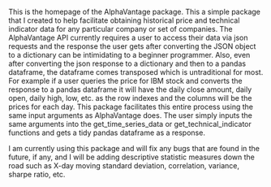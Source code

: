This is the homepage of the AlphaVantage package. This a simple package that I created to help facilitate obtaining historical price and technical indicator data for any particular company or set of companies. The AlphaVantage API currently requires a user to access their data via json requests and the response the user gets after converting the JSON object to a dictionary can be intimidating to a beginner programmer. Also, even after converting the json response to a dictionary and then to a pandas dataframe, the dataframe comes transposed which is untraditional for most. For example if a user queries the price for IBM stock and converts the response to a pandas dataframe it will have the daily close amount, daily open, daily high, low, etc. as the row indexes and the columns will be the prices for each day. This package facilitates this entire process using the same input arguments as AlphaVantage does. The user simply inputs the same arguments into the get_time_series_data or get_technical_indicator functions and gets a tidy pandas dataframe as a response. 

I am currently using this package and will fix any bugs that are found in the future, if any, and I will be adding descriptive statistic measures down the road such as X-day moving standard deviation, correlation, variance, sharpe ratio, etc. 
